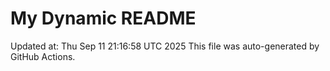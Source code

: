 # My Dynamic README
Updated at: Thu Sep 11 21:16:58 UTC 2025
This file was auto-generated by GitHub Actions.
